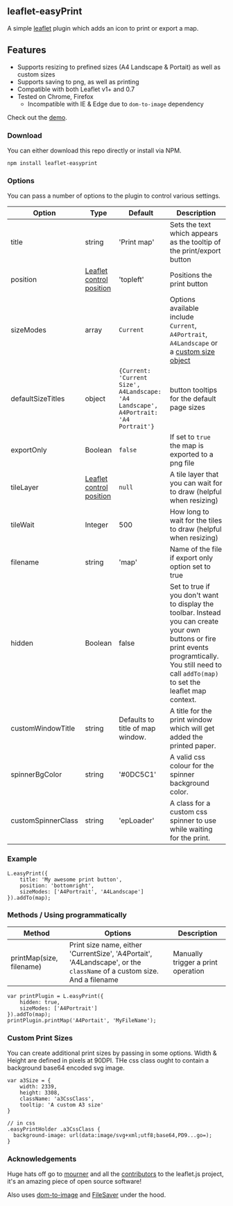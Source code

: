 ## leaflet-easyPrint
A simple [leaflet](http://www.leafletjs.com) plugin which adds an icon to print or export a map. 

## Features
* Supports resizing to prefined sizes (A4 Landscape & Portait) as well as custom sizes
* Supports saving to png, as well as printing
* Compatible with both Leaflet v1+ and 0.7
* Tested on Chrome, Firefox
  * Incompatible with IE & Edge due to `dom-to-image` dependency

Check out the [demo](http://rowanwins.github.com/leaflet-easyPrint/).

### Download
You can either download this repo directly or install via NPM.
````
npm install leaflet-easyprint
````

### Options
You can pass a number of options to the plugin to control various settings.

| Option        | Type         | Default      | Description   |
| ------------- |--------------|--------------|---------------|
| title | string | 'Print map' | Sets the text which appears as the tooltip of the print/export button |
| position | [Leaflet control position](http://leafletjs.com/reference-1.1.0.html#controls) | 'topleft' | Positions the print button |
| sizeModes | array | `Current` | Options available include `Current`, `A4Portrait`, `A4Landscape` or a [custom size object](#custom-print-sizes) |
| defaultSizeTitles | object | `{Current: 'Current Size', A4Landscape: 'A4 Landscape', A4Portrait: 'A4 Portrait'}`| button tooltips for the default page sizes |
| exportOnly | Boolean | `false` | If set to `true` the map is exported to a png file |
| tileLayer | [Leaflet control position](http://leafletjs.com/reference-1.1.0.html#tilelayer) | `null` | A tile layer that you can wait for to draw (helpful when resizing) |
| tileWait | Integer | 500 | How long to wait for the tiles to draw (helpful when resizing) |
| filename | string | 'map' | Name of the file if export only option set to true |
| hidden | Boolean | false | Set to true if you don't want to display the toolbar. Instead you can create your own buttons or fire print events programtically. You still need to call `addTo(map)` to set the leaflet map context. |
| customWindowTitle | string | Defaults to title of map window. | A title for the print window which will get added the printed paper. |
| spinnerBgColor | string | '#0DC5C1' | A valid css colour for the spinner background color. |
| customSpinnerClass | string | 'epLoader' | A class for a custom css spinner to use while waiting for the print. |


### Example
````
L.easyPrint({
	title: 'My awesome print button',
	position: 'bottomright',
	sizeModes: ['A4Portrait', 'A4Landscape']
}).addTo(map);
````

### Methods / Using programmatically
| Method        | Options      | Description   |
| --------------|--------------|--------------|
| printMap(size, filename) | Print size name, either 'CurrentSize', 'A4Portait', 'A4Landscape', or the `className` of a custom size. And a filename | Manually trigger a print operation |
````
var printPlugin = L.easyPrint({
	hidden: true,
	sizeModes: ['A4Portrait']
}).addTo(map); 
printPlugin.printMap('A4Portait', 'MyFileName');
````


### Custom Print Sizes
You can create additional print sizes by passing in some options. Width & Height are defined in pixels at 90DPI. THe css class ought to contain a background base64 encoded svg image.
````
var a3Size = {
	width: 2339,
	height: 3308,
	className: 'a3CssClass',
	tooltip: 'A custom A3 size'
}

// in css 
.easyPrintHolder .a3CssClass { 
  background-image: url(data:image/svg+xml;utf8;base64,PD9...go=);
}
````

### Acknowledgements
Huge hats off go to [mourner](https://github.com/mourner) and all the [contributors](https://github.com/Leaflet/Leaflet/graphs/contributors) to the leaflet.js project, it's an amazing piece of open source software!

Also uses [dom-to-image](https://github.com/tsayen/dom-to-image) and [FileSaver](https://github.com/eligrey/FileSaver.js) under the hood.
